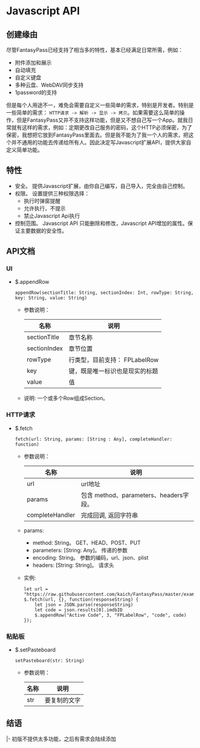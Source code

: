 # Javascript API

## 创建缘由

尽管FantasyPass已经支持了相当多的特性，基本已经满足日常所需，例如：

* 附件添加和展示
* 自动填充
* 自定义键盘
* 多种云盘、WebDAV同步支持
* 1password的支持

但是每个人用途不一，难免会需要自定义一些简单的需求，特别是开发者。特别是一些简单的需求： `HTTP请求 -> 解析 -> 显示 -> 拷贝`。如果需要这么简单的操作，但是FantasyPass又并不支持这样功能，但是又不想自己写一个App。就我日常就有这样的需求，例如：定期更改自己服务的密码，这个HTTP必须保密，为了保密，我想把它放到FantasyPass里面去。但是我不能为了我一个人的需求，把这个并不通用的功能去传递给所有人。因此决定写Javascript扩展API，提供大家自定义简单功能。

## 特性

* 安全。 提供Javascript扩展，由你自己编写，自己导入，完全由自己控制。
* 权限。 设置提供三种权限选择：
    * 执行时弹窗提醒
    * 允许执行，不提示
    * 禁止Javascript Api执行
* 控制范围。 Javascript API 只能删除和修改，Javascript API增加的属性。保证主要数据的安全性。

## API文档

### UI 

* $.appendRow 

    ```
    appendRow(sectionTitle: String, sectionIndex: Int, rowType: String, key: String, value: String)
    ```

    * 参数说明：

        名称 | 说明
        --- | ---
        sectionTitle | 章节名称
        sectionIndex | 章节位置
        rowType | 行类型，目前支持： FPLabelRow
        key | 键，既是唯一标识也是现实的标题
        value | 值

    * 说明: 一个或多个Row组成Section。

### HTTP请求 

* $.fetch

    ```
    fetch(url: String, params: [String : Any], completeHandler: function)
    ```

   * 参数说明：

        名称 | 说明
        --- | ---
        url | url地址
        params | 包含 method、parameters、headers字段。
        completeHandler | 完成回调, 返回字符串

    * params: 
        * method: String。 GET、HEAD、POST、PUT
        * parameters: [String: Any]。 传递的参数
        * encoding: String。 参数的编码，url、json、plist
        * headers: [String: String]。 请求头

    * 实例:
        ```
        let url = "https://raw.githubusercontent.com/kaich/FantasyPass/master/example.json"
        $.fetch(url, {}, function(responseString) {
            let json = JSON.parse(responseString)
            let code = json.results[0].imdbID
            $.appendRow("Active Code", 3, "FPLabelRow", "code", code)
        });
        ```

### 粘贴板 

* $.setPasteboard 

    ```
    setPasteboard(str: String)
    ```

   * 参数说明：

        名称 | 说明
        --- | ---
        str | 要复制的文字 


## 结语

|- 初版不提供太多功能，之后有需求会陆续添加